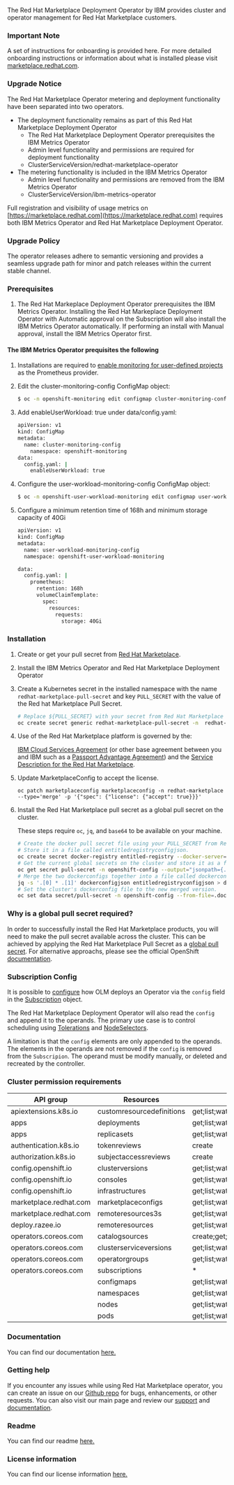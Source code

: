 The Red Hat Marketplace Deployment Operator by IBM provides cluster and operator management for Red Hat Marketplace customers.
### **Important Note**
A set of instructions for onboarding is provided here. For more detailed onboarding instructions or information about what is installed please visit [marketplace.redhat.com](https://marketplace.redhat.com).

### **Upgrade Notice**

The Red Hat Marketplace Operator metering and deployment functionality have been separated into two operators.
  - The deployment functionality remains as part of this Red Hat Marketplace Deployment Operator
    - The Red Hat Marketplace Deployment Operator prerequisites the IBM Metrics Operator
    - Admin level functionality and permissions are required for deployment functionality
    - ClusterServiceVersion/redhat-marketplace-operator
  - The metering functionality is included in the IBM Metrics Operator
    - Admin level functionality and permissions are removed from the IBM Metrics Operator
    - ClusterServiceVersion/ibm-metrics-operator

Full registration and visibility of usage metrics on [https://marketplace.redhat.com](https://marketplace.redhat.com) requires both IBM Metrics Operator and Red Hat Marketplace Deployment Operator.

### Upgrade Policy

The operator releases adhere to semantic versioning and provides a seamless upgrade path for minor and patch releases within the current stable channel.

### Prerequisites

1. The Red Hat Markeplace Deployment Operator prerequisites the IBM Metrics Operator. Installing the Red Hat Markeplace Deployment Operator with Automatic approval on the Subscription will also install the IBM Metrics Operator automatically. If performing an install with Manual approval, install the IBM Metrics Operator first.

#### The IBM Metrics Operator prequisites the following

1. Installations are required to [enable monitoring for user-defined projects](https://docs.openshift.com/container-platform/latest/monitoring/enabling-monitoring-for-user-defined-projects.html) as the Prometheus provider.
2. Edit the cluster-monitoring-config ConfigMap object:

   ```sh
   $ oc -n openshift-monitoring edit configmap cluster-monitoring-config
    ```

3. Add enableUserWorkload: true under data/config.yaml:
  
    ```sh
    apiVersion: v1
    kind: ConfigMap
    metadata:
      name: cluster-monitoring-config
        namespace: openshift-monitoring
    data:
      config.yaml: |
        enableUserWorkload: true
    ```

4. Configure the user-workload-monitoring-config ConfigMap object:

    ```sh
    $ oc -n openshift-user-workload-monitoring edit configmap user-workload-monitoring-config
    ```

5. Configure a minimum retention time of 168h and minimum storage capacity of 40Gi
  
    ```sh
    apiVersion: v1
    kind: ConfigMap
    metadata:
      name: user-workload-monitoring-config
      namespace: openshift-user-workload-monitoring

    data:
      config.yaml: |
        prometheus:
          retention: 168h
          volumeClaimTemplate:
            spec:
              resources:
                requests:
                  storage: 40Gi
    ```

### Installation
1. Create or get your pull secret from [Red Hat Marketplace](https://marketplace.redhat.com/en-us/documentation/clusters#get-pull-secret).
2. Install the IBM Metrics Operator and Red Hat Marketplace Deployment Operator
3. Create a Kubernetes secret in the installed namespace with the name `redhat-marketplace-pull-secret` and key `PULL_SECRET` with the value of the Red hat Marketplace Pull Secret.
    ```sh
    # Replace ${PULL_SECRET} with your secret from Red Hat Marketplace
    oc create secret generic redhat-marketplace-pull-secret -n  redhat-marketplace --from-literal=PULL_SECRET=${PULL_SECRET}
    ```
4. Use of the Red Hat Marketplace platform is governed by the:

    [IBM Cloud Services Agreement](https://www.ibm.com/support/customer/csol/terms/?id=Z126-6304_WS&_ga=2.116312197.2046730452.1684328846-812467790.1684328846) (or other base agreement between you and IBM such as a [Passport Advantage Agreement](https://www.ibm.com/software/passportadvantage/pa_agreements.html?_ga=2.116312197.2046730452.1684328846-812467790.1684328846)) and the [Service Description for the Red Hat Marketplace](https://www.ibm.com/support/customer/csol/terms/?id=i126-8719&_ga=2.83289621.2046730452.1684328846-812467790.1684328846).

5. Update MarketplaceConfig to accept the license.
    ```
    oc patch marketplaceconfig marketplaceconfig -n redhat-marketplace --type='merge' -p '{"spec": {"license": {"accept": true}}}'
    ```
6. Install the Red Hat Marketplace pull secret as a global pull secret on the cluster.

    These steps require `oc`, `jq`, and `base64` to be available on your machine.

    ```sh
    # Create the docker pull secret file using your PULL_SECRET from Red Hat Marketplace.
    # Store it in a file called entitledregistryconfigjson.
    oc create secret docker-registry entitled-registry --docker-server=registry.marketplace.redhat.com --docker-username "cp" --docker-password "${PULL_SECRET}" --dry-run=client --output="jsonpath={.data.\.dockerconfigjson}" | base64 --decode > entitledregistryconfigjson
    # Get the current global secrets on the cluster and store it as a file named dockerconfigjson
    oc get secret pull-secret -n openshift-config --output="jsonpath={.data.\.dockerconfigjson}" | base64 --decode > dockerconfigjson
    # Merge the two dockerconfigs together into a file called dockerconfigjson-merged.
    jq -s '.[0] * .[1]' dockerconfigjson entitledregistryconfigjson > dockerconfigjson-merged
    # Set the cluster's dockerconfig file to the new merged version.
    oc set data secret/pull-secret -n openshift-config --from-file=.dockerconfigjson=dockerconfigjson-merged
    ```

### Why is a global pull secret required?
In order to successfully install the Red Hat Marketplace products, you will need to make the pull secret available across the cluster. This can be achieved by applying the Red Hat Marketplace Pull Secret as a [global pull secret](https://docs.openshift.com/container-platform/latest/openshift_images/managing_images/using-image-pull-secrets.html#images-update-global-pull-secret_using-image-pull-secrets). For alternative approachs, please see the official OpenShift [documentation](https://docs.openshift.com/container-platform/latest/openshift_images/managing_images/using-image-pull-secrets.html).

### Subscription Config

It is possible to [configure](https://github.com/operator-framework/operator-lifecycle-manager/blob/master/doc/design/subscription-config.md) how OLM deploys an Operator via the `config` field in the [Subscription](https://github.com/operator-framework/olm-book/blob/master/docs/subscriptions.md) object.

The Red Hat Marketplace Deployment Operator will also read the `config` and append it to the operands. The primary use case is to control scheduling using [Tolerations](https://kubernetes.io/docs/concepts/configuration/taint-and-toleration/) and [NodeSelectors](https://kubernetes.io/docs/concepts/scheduling-eviction/assign-pod-node/).

A limitation is that the `config` elements are only appended to the operands. The elements in the operands are not removed if the `config` is removed from the `Subscripion`. The operand must be modify manually, or deleted and recreated by the controller.

### Cluster permission requirements

|API group             |Resources                 |Verbs                             |
|----------------------|--------------------------|----------------------------------|
|apiextensions.k8s.io  |customresourcedefinitions |get;list;watch                    |
|apps                  |deployments               |get;list;watch                    |
|apps                  |replicasets               |get;list;watch                    |
|authentication.k8s.io |tokenreviews              |create                            |
|authorization.k8s.io  |subjectaccessreviews      |create                            |
|config.openshift.io   |clusterversions           |get;list;watch                    |
|config.openshift.io   |consoles                  |get;list;watch                    |
|config.openshift.io   |infrastructures           |get;list;watch                    |
|marketplace.redhat.com|marketplaceconfigs        |get;list;watch                    |
|marketplace.redhat.com|remoteresources3s         |get;list;watch                    |
|deploy.razee.io       |remoteresources           |get;list;watch                    |
|operators.coreos.com  |catalogsources            |create;get;list;watch;delete      |
|operators.coreos.com  |clusterserviceversions    |get;list;watch;update;patch;delete|
|operators.coreos.com  |operatorgroups            |get;list;watch;delete;create      |
|operators.coreos.com  |subscriptions             |*                                 |
|                      |configmaps                |get;list;watch                    |
|                      |namespaces                |get;list;watch                    |
|                      |nodes                     |get;list;watch                    |
|                      |pods                      |get;list;watch                    |


### Documentation
You can find our documentation [here.](https://marketplace.redhat.com/en-us/documentation/)

### Getting help
If you encounter any issues while using Red Hat Marketplace operator, you can create an issue on our [Github
repo](https://github.com/redhat-marketplace/redhat-marketplace-operator) for bugs, enhancements, or other requests. You can also visit our main page and
review our [support](https://marketplace.redhat.com/en-us/support) and [documentation](https://marketplace.redhat.com/en-us/documentation/).

### Readme
You can find our readme [here.](https://github.com/redhat-marketplace/redhat-marketplace-operator/blob/develop/README.md)

### License information
You can find our license information [here.](https://github.com/redhat-marketplace/redhat-marketplace-operator/blob/develop/LICENSE)
